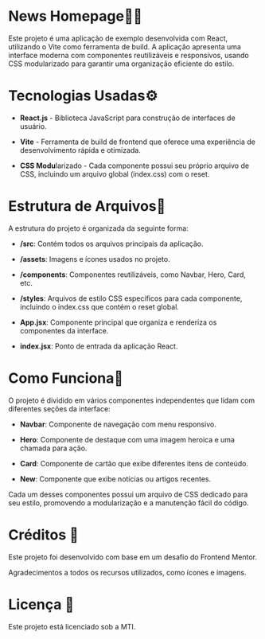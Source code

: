 # News Homepage📱📰
Este projeto é uma aplicação de exemplo desenvolvida com React, utilizando o Vite como ferramenta de build. A aplicação apresenta uma interface moderna com componentes reutilizáveis e responsivos, usando CSS modularizado para garantir uma organização eficiente do estilo.

# Tecnologias Usadas⚙️ 
* **React.js** - Biblioteca JavaScript para construção de interfaces de usuário.

* **Vite** - Ferramenta de build de frontend que oferece uma experiência de desenvolvimento rápida e otimizada.

* **CSS Modu**larizado - Cada componente possui seu próprio arquivo de CSS, incluindo um arquivo global (index.css) com o reset.

# Estrutura de Arquivos📂
A estrutura do projeto é organizada da seguinte forma:

* **/src**: Contém todos os arquivos principais da aplicação.

* **/assets**: Imagens e ícones usados no projeto.

* **/components**: Componentes reutilizáveis, como Navbar, Hero, Card, etc.

* **/styles**: Arquivos de estilo CSS específicos para cada componente, incluindo o index.css que contém o reset global.

* **App.jsx**: Componente principal que organiza e renderiza os componentes da interface.

* **index.jsx**: Ponto de entrada da aplicação React.

# Como Funciona🔧
O projeto é dividido em vários componentes independentes que lidam com diferentes seções da interface:

* **Navbar**: Componente de navegação com menu responsivo.

* **Hero**: Componente de destaque com uma imagem heroica e uma chamada para ação.

* **Card**: Componente de cartão que exibe diferentes itens de conteúdo.

* **New**: Componente que exibe notícias ou artigos recentes.

Cada um desses componentes possui um arquivo de CSS dedicado para seu estilo, promovendo a modularização e a manutenção fácil do código.

# Créditos 🙌
Este projeto foi desenvolvido com base em um desafio do Frontend Mentor.

Agradecimentos a todos os recursos utilizados, como ícones e imagens.

# Licença 📝
Este projeto está licenciado sob a MTI.